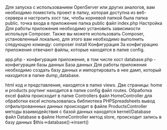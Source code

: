 Для запуска с использованием OpenServer или других аналогов, вам необходимо поместить проект в папку, которая доступна из веб-сервера и настроить хост так, чтобы корневой папкой была папка public.
точка входа в приложение папка public файл index.php
Настройка
Для работы приложения необходимо установить зависимости используя Composer. Также вы можете использовать Composer, установленный локально, для этого вам необходимо выполнить следующую команду:
composer install
Конфигурация
За конфигурацию приложения отвечают файлы, которые находятся в папке config.

app.php - конфигурация приложения, в том числе хост
database.php - конфигурация базы данных
База данных
Для работы приложения необходимо создать базу данных и импортировать в нее дамп, который находится в папке dump_database.

html код и представления, находятся в папке views. Две страницы: home и products
роутинг находится в папке config файл routes. Обработка excel файла происходит в папке Controllers файл HomeController
для обработки excel использовалась библиотека PHPSpreadsheets
вывод отфильтрованнных данных происходит в файле ProductsController
методы взаимодействия с базой данных находятся kernel/Database файл Database
в файле HomeController метод store, происходит запись в базу данных $this->database()->insert()
